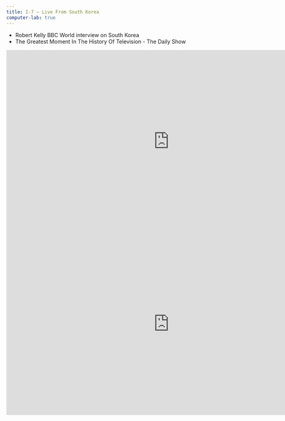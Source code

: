 ```yaml
---
title: I-7 — Live From South Korea
computer-lab: true
---
```


- Robert Kelly BBC World interview on South Korea
- The Greatest Moment In The History Of Television - The Daily Show

<iframe width="854" height="480" src="https://www.youtube.com/embed/Mh4f9AYRCZY" frameborder="0" allowfullscreen></iframe>

<iframe width="854" height="480" src="https://www.youtube.com/embed/S_kV994hurQ" frameborder="0" allowfullscreen></iframe>

